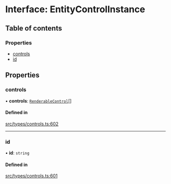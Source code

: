 # Interface: EntityControlInstance

## Table of contents

### Properties

- [controls](../wiki/EntityControlInstance#controls)
- [id](../wiki/EntityControlInstance#id)

## Properties

### controls

• **controls**: [`RenderableControl`](../wiki/Exports#renderablecontrol)[]

#### Defined in

[src/types/controls.ts:602](https://github.com/decisively-io/interview-sdk/blob/446690b60c81e927aa0482c392a4609421447e92/src/types/controls.ts#L602)

___

### id

• **id**: `string`

#### Defined in

[src/types/controls.ts:601](https://github.com/decisively-io/interview-sdk/blob/446690b60c81e927aa0482c392a4609421447e92/src/types/controls.ts#L601)
